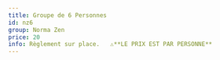 ```yaml
---
title: Groupe de 6 Personnes
id: nz6
group: Norma Zen
price: 20
info: Règlement sur place.   ⚠️**LE PRIX EST PAR PERSONNE**
---
```

